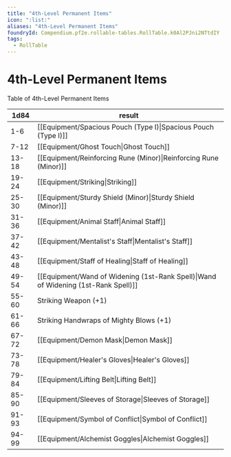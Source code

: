 ```yaml
---
title: "4th-Level Permanent Items"
icon: ":list:"
aliases: "4th-Level Permanent Items"
foundryId: Compendium.pf2e.rollable-tables.RollTable.k0Al2PJni2NTtdIY
tags:
  - RollTable
---
```


# 4th-Level Permanent Items
Table of 4th-Level Permanent Items

| 1d84 | result |
|------|--------|
| 1-6 | [[Equipment/Spacious Pouch (Type I)\|Spacious Pouch (Type I)]] |
| 7-12 | [[Equipment/Ghost Touch\|Ghost Touch]] |
| 13-18 | [[Equipment/Reinforcing Rune (Minor)\|Reinforcing Rune (Minor)]] |
| 19-24 | [[Equipment/Striking\|Striking]] |
| 25-30 | [[Equipment/Sturdy Shield (Minor)\|Sturdy Shield (Minor)]] |
| 31-36 | [[Equipment/Animal Staff\|Animal Staff]] |
| 37-42 | [[Equipment/Mentalist's Staff\|Mentalist's Staff]] |
| 43-48 | [[Equipment/Staff of Healing\|Staff of Healing]] |
| 49-54 | [[Equipment/Wand of Widening (1st-Rank Spell)\|Wand of Widening (1st-Rank Spell)]] |
| 55-60 | Striking Weapon (+1) |
| 61-66 | Striking Handwraps of Mighty Blows (+1) |
| 67-72 | [[Equipment/Demon Mask\|Demon Mask]] |
| 73-78 | [[Equipment/Healer's Gloves\|Healer's Gloves]] |
| 79-84 | [[Equipment/Lifting Belt\|Lifting Belt]] |
| 85-90 | [[Equipment/Sleeves of Storage\|Sleeves of Storage]] |
| 91-93 | [[Equipment/Symbol of Conflict\|Symbol of Conflict]] |
| 94-99 | [[Equipment/Alchemist Goggles\|Alchemist Goggles]] |
